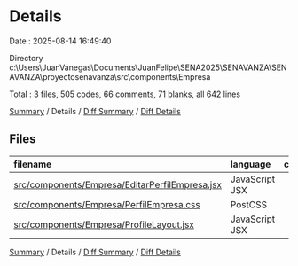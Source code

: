 # Details

Date : 2025-08-14 16:49:40

Directory c:\\Users\\JuanVanegas\\Documents\\JuanFelipe\\SENA2025\\SENAVANZA\\SENAVANZA\\proyectosenavanza\\src\\components\\Empresa

Total : 3 files,  505 codes, 66 comments, 71 blanks, all 642 lines

[Summary](results.md) / Details / [Diff Summary](diff.md) / [Diff Details](diff-details.md)

## Files
| filename | language | code | comment | blank | total |
| :--- | :--- | ---: | ---: | ---: | ---: |
| [src/components/Empresa/EditarPerfilEmpresa.jsx](/src/components/Empresa/EditarPerfilEmpresa.jsx) | JavaScript JSX | 143 | 15 | 19 | 177 |
| [src/components/Empresa/PerfilEmpresa.css](/src/components/Empresa/PerfilEmpresa.css) | PostCSS | 259 | 38 | 40 | 337 |
| [src/components/Empresa/ProfileLayout.jsx](/src/components/Empresa/ProfileLayout.jsx) | JavaScript JSX | 103 | 13 | 12 | 128 |

[Summary](results.md) / Details / [Diff Summary](diff.md) / [Diff Details](diff-details.md)